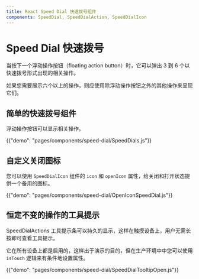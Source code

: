 ```yaml
---
title: React Speed Dial 快速拨号组件
components: SpeedDial, SpeedDialAction, SpeedDialIcon
---
```


# Speed Dial 快速拨号

<p class="description">当按下一个浮动操作按钮（floating action button）时，它可以弹出 3 到 6 个以快速拨号形式出现的相关操作。</p>

如果您需要展示六个以上的操作，则应使用除浮动操作按钮之外的其他操作来呈现它们。

## 简单的快速拨号组件

浮动操作按钮可以显示相关操作。

{{"demo": "pages/components/speed-dial/SpeedDials.js"}}

## 自定义关闭图标

您可以使用 `SpeedDialIcon` 组件的 `icon` 和 `openIcon` 属性，给关闭和打开状态提供一个备用的图标。

{{"demo": "pages/components/speed-dial/OpenIconSpeedDial.js"}}

## 恒定不变的操作的工具提示

SpeedDialActions 工具提示条可以持久的显示，这样在触摸设备上，用户无需长按即可查看工具提示。

它在所有设备上都是启用的，这样出于演示的目的，但在生产环境中中您可以使用 `isTouch` 逻辑来有条件地设置属性。

{{"demo": "pages/components/speed-dial/SpeedDialTooltipOpen.js"}}